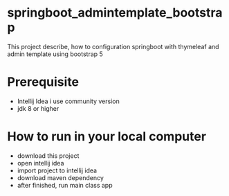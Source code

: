 # springboot_admintemplate_bootstrap
This project describe, how to configuration springboot with thymeleaf and admin template using bootstrap 5

# Prerequisite
- Intellij Idea i use community version
- jdk 8 or higher

# How to run in your local computer
- download this project
- open intellij idea
- import project to intellij idea
- download maven dependency
- after finished, run main class app
